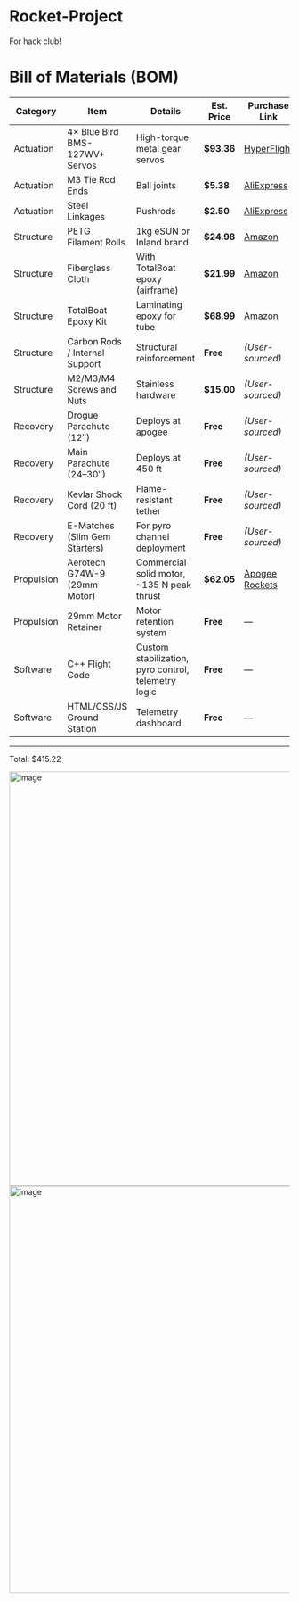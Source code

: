 # Rocket-Project
For hack club!

#  Bill of Materials (BOM)

| **Category** | **Item**                                | **Details**                                           | **Est. Price** | **Purchase Link** |
|--------------|------------------------------------------|-------------------------------------------------------|----------------|--------------------|
| Actuation    | 4× Blue Bird BMS-127WV+ Servos           | High-torque metal gear servos                         | **$93.36**     | [HyperFlight](https://www.hyperflight.co.uk/products.asp?code=BMS-127WV&name=blue-bird-bms-127wv-servo-5-3kg-cm-0-05s-11-3g-10mm) |
| Actuation    | M3 Tie Rod Ends                          | Ball joints                                           | **$5.38**      | [AliExpress](https://www.aliexpress.us/item/3256806825116101.html) |
| Actuation    | Steel Linkages                           | Pushrods                                              | **$2.50**      | [AliExpress](https://www.aliexpress.us/item/2251832447460374.html) |
| Structure    | PETG Filament Rolls                      | 1kg eSUN or Inland brand                              | **$24.98**     | [Amazon](https://www.amazon.com/Official-Creality-Precision-Toughness-Moistureproof/dp/B0D4PX28KK) |
| Structure    | Fiberglass Cloth                         | With TotalBoat epoxy (airframe)                       | **$21.99**     | [Amazon](https://www.amazon.com/dp/B0DN5FFPSV) |
| Structure    | TotalBoat Epoxy Kit                      | Laminating epoxy for tube                             | **$68.99**     | [Amazon](https://www.amazon.com/dp/B00HR8515W) |
| Structure    | Carbon Rods / Internal Support           | Structural reinforcement                              | **Free**       | *(User-sourced)* |
| Structure    | M2/M3/M4 Screws and Nuts                 | Stainless hardware                                    | **$15.00**     | *(User-sourced)* |
| Recovery     | Drogue Parachute (12″)                   | Deploys at apogee                                     | **Free**       | *(User-sourced)* |
| Recovery     | Main Parachute (24–30″)                  | Deploys at 450 ft                                     | **Free**       | *(User-sourced)* |
| Recovery     | Kevlar Shock Cord (20 ft)                | Flame-resistant tether                                | **Free**       | *(User-sourced)* |
| Recovery     | E-Matches (Slim Gem Starters)            | For pyro channel deployment                           | **Free**       | *(User-sourced)* |
| Propulsion   | Aerotech G74W-9 (29mm Motor)             | Commercial solid motor, ~135 N peak thrust            | **$62.05**     | [Apogee Rockets](https://www.apogeerockets.com/Rocket_Motors/AeroTech_Motors/29mm_Motors_Single_Use/Aerotech_29mm_Motor_G74W-9) |
| Propulsion   | 29mm Motor Retainer                      | Motor retention system                                | **Free**       | — |
| Software     | C++ Flight Code                          | Custom stabilization, pyro control, telemetry logic   | **Free**       | — |
| Software     | HTML/CSS/JS Ground Station               | Telemetry dashboard                                   | **Free**       | — |

---

Total: $415.22

<img width="542" height="743" alt="image" src="https://github.com/user-attachments/assets/2a9ce227-b87d-46e6-9ffa-064a8bbe6356" />
<img width="1520" height="730" alt="image" src="https://github.com/user-attachments/assets/776c001d-d437-4f6f-b11a-22c24a1819f8" />
